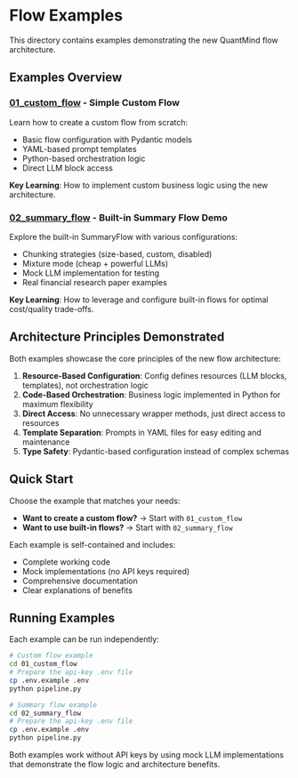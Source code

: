 # Flow Examples

This directory contains examples demonstrating the new QuantMind flow architecture.

## Examples Overview

### [01_custom_flow](./01_custom_flow/) - Simple Custom Flow

Learn how to create a custom flow from scratch:

- Basic flow configuration with Pydantic models
- YAML-based prompt templates
- Python-based orchestration logic
- Direct LLM block access

**Key Learning**: How to implement custom business logic using the new architecture.

### [02_summary_flow](./02_summary_flow/) - Built-in Summary Flow Demo

Explore the built-in SummaryFlow with various configurations:

- Chunking strategies (size-based, custom, disabled)
- Mixture mode (cheap + powerful LLMs)
- Mock LLM implementation for testing
- Real financial research paper examples

**Key Learning**: How to leverage and configure built-in flows for optimal cost/quality trade-offs.

## Architecture Principles Demonstrated

Both examples showcase the core principles of the new flow architecture:

1. **Resource-Based Configuration**: Config defines resources (LLM blocks, templates), not orchestration logic
2. **Code-Based Orchestration**: Business logic implemented in Python for maximum flexibility
3. **Direct Access**: No unnecessary wrapper methods, just direct access to resources
4. **Template Separation**: Prompts in YAML files for easy editing and maintenance
5. **Type Safety**: Pydantic-based configuration instead of complex schemas

## Quick Start

Choose the example that matches your needs:

- **Want to create a custom flow?** → Start with `01_custom_flow`
- **Want to use built-in flows?** → Start with `02_summary_flow`

Each example is self-contained and includes:

- Complete working code
- Mock implementations (no API keys required)
- Comprehensive documentation
- Clear explanations of benefits

## Running Examples

Each example can be run independently:

```bash
# Custom flow example
cd 01_custom_flow
# Prepare the api-key .env file
cp .env.example .env
python pipeline.py
```

```bash
# Summary flow example
cd 02_summary_flow
# Prepare the api-key .env file
cp .env.example .env
python pipeline.py
```

Both examples work without API keys by using mock LLM implementations that demonstrate the flow logic and architecture benefits.
